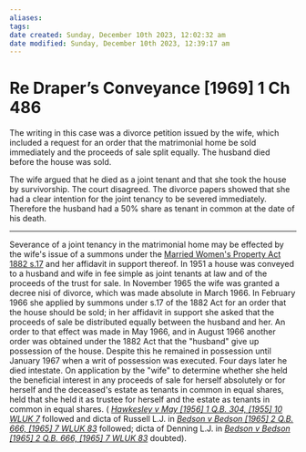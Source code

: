 ```yaml
---
aliases: 
tags: 
date created: Sunday, December 10th 2023, 12:02:32 am
date modified: Sunday, December 10th 2023, 12:39:17 am
---
```


# Re Draper’s Conveyance [1969] 1 Ch 486

The writing in this case was a divorce petition issued by the wife, which included a request for an order that the matrimonial home be sold immediately and the proceeds of sale split equally. The husband died before the house was sold.

The wife argued that he died as a joint tenant and that she took the house by survivorship. The court disagreed. The divorce papers showed that she had a clear intention for the joint tenancy to be severed immediately. Therefore the husband had a 50% share as tenant in common at the date of his death.

---

Severance of a joint tenancy in the matrimonial home may be effected by the wife's issue of a summons under the [Married Women's Property Act 1882 s.17](https://uk.westlaw.com/Document/I1E9DB080E44811DA8D70A0E70A78ED65/View/FullText.html?originationContext=document&transitionType=DocumentItem&ppcid=5860e2bbf94b486489bf07aba06fde40&contextData=(sc.Default)) and her affidavit in support thereof. In 1951 a house was conveyed to a husband and wife in fee simple as joint tenants at law and of the proceeds of the trust for sale. In November 1965 the wife was granted a decree nisi of divorce, which was made absolute in March 1966. In February 1966 she applied by summons under s.17 of the 1882 Act for an order that the house should be sold; in her affidavit in support she asked that the proceeds of sale be distributed equally between the husband and her. An order to that effect was made in May 1966, and in August 1966 another order was obtained under the 1882 Act that the "husband" give up possession of the house. Despite this he remained in possession until January 1967 when a writ of possession was executed. Four days later he died intestate. On application by the "wife" to determine whether she held the beneficial interest in any proceeds of sale for herself absolutely or for herself and the deceased's estate as tenants in common in equal shares, held that she held it as trustee for herself and the estate as tenants in common in equal shares. ( _[Hawkesley v May [1956] 1 Q.B. 304, [1955] 10 WLUK 7](https://uk.westlaw.com/Document/IBB827F00E42711DA8FC2A0F0355337E9/View/FullText.html?originationContext=document&transitionType=DocumentItem&ppcid=5860e2bbf94b486489bf07aba06fde40&contextData=(sc.Default))_ followed and dicta of Russell L.J. in _[Bedson v Bedson [1965] 2 Q.B. 666, [1965] 7 WLUK 83](https://uk.westlaw.com/Document/I72ED1B10E42711DA8FC2A0F0355337E9/View/FullText.html?originationContext=document&transitionType=DocumentItem&ppcid=5860e2bbf94b486489bf07aba06fde40&contextData=(sc.Default))_ followed; dicta of Denning L.J. in _[Bedson v Bedson [1965] 2 Q.B. 666, [1965] 7 WLUK 83](https://uk.westlaw.com/Document/I72ED1B10E42711DA8FC2A0F0355337E9/View/FullText.html?originationContext=document&transitionType=DocumentItem&ppcid=5860e2bbf94b486489bf07aba06fde40&contextData=(sc.Default))_ doubted).
